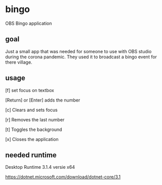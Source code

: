# bingo
OBS Bingo application

## goal
Just a small app that was needed for someone to use with OBS studio during the corona pandemic. They used it to broadcast a bingo event for there village.

## usage

[f]
set focus on textbox

[Return] or [Enter]
adds the number

[c]
Clears and sets focus

[r]
Removes the last number

[t]
Toggles the background

[x]
Closes the application


## needed runtime
Desktop Runtime 3.1.4 versie x64

https://dotnet.microsoft.com/download/dotnet-core/3.1
